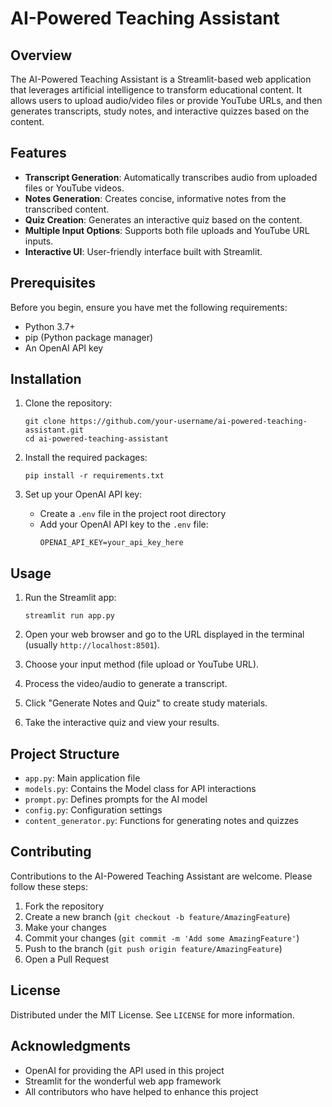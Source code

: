 # AI-Powered Teaching Assistant

## Overview

The AI-Powered Teaching Assistant is a Streamlit-based web application that leverages artificial intelligence to transform educational content. It allows users to upload audio/video files or provide YouTube URLs, and then generates transcripts, study notes, and interactive quizzes based on the content.

## Features

- **Transcript Generation**: Automatically transcribes audio from uploaded files or YouTube videos.
- **Notes Generation**: Creates concise, informative notes from the transcribed content.
- **Quiz Creation**: Generates an interactive quiz based on the content.
- **Multiple Input Options**: Supports both file uploads and YouTube URL inputs.
- **Interactive UI**: User-friendly interface built with Streamlit.

## Prerequisites

Before you begin, ensure you have met the following requirements:

- Python 3.7+
- pip (Python package manager)
- An OpenAI API key

## Installation

1. Clone the repository:
   ```
   git clone https://github.com/your-username/ai-powered-teaching-assistant.git
   cd ai-powered-teaching-assistant
   ```

2. Install the required packages:
   ```
   pip install -r requirements.txt
   ```

3. Set up your OpenAI API key:
   - Create a `.env` file in the project root directory
   - Add your OpenAI API key to the `.env` file:
     ```
     OPENAI_API_KEY=your_api_key_here
     ```

## Usage

1. Run the Streamlit app:
   ```
   streamlit run app.py
   ```

2. Open your web browser and go to the URL displayed in the terminal (usually `http://localhost:8501`).

3. Choose your input method (file upload or YouTube URL).

4. Process the video/audio to generate a transcript.

5. Click "Generate Notes and Quiz" to create study materials.

6. Take the interactive quiz and view your results.

## Project Structure

- `app.py`: Main application file
- `models.py`: Contains the Model class for API interactions
- `prompt.py`: Defines prompts for the AI model
- `config.py`: Configuration settings
- `content_generator.py`: Functions for generating notes and quizzes

## Contributing

Contributions to the AI-Powered Teaching Assistant are welcome. Please follow these steps:

1. Fork the repository
2. Create a new branch (`git checkout -b feature/AmazingFeature`)
3. Make your changes
4. Commit your changes (`git commit -m 'Add some AmazingFeature'`)
5. Push to the branch (`git push origin feature/AmazingFeature`)
6. Open a Pull Request

## License

Distributed under the MIT License. See `LICENSE` for more information.

## Acknowledgments

- OpenAI for providing the API used in this project
- Streamlit for the wonderful web app framework
- All contributors who have helped to enhance this project
